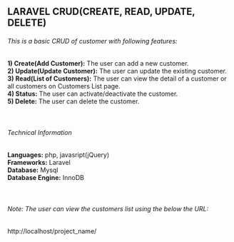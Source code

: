 <h2>LARAVEL CRUD(CREATE, READ, UPDATE, DELETE)</h2>

<h6>This is a basic CRUD of customer with following features:</h6>
<div><b>1) Create(Add Customer):</b> The user can add a new customer.</div>
<div><b>2) Update(Update Customer):</b> The user can update the existing customer.</div>
<div><b>3) Read(List of Customers):</b> The user can view the detail of a customer or all customers on Customers List page.</div>
<div><b>4) Status:</b> The user can activate/deactivate the customer.</div>
<div><b>5) Delete:</b> The user can delete the customer.</div>
<div>&nbsp;</div>
<div>&nbsp;</div>
<h6> Technical Information </h6>

<div><b>Languages:</b> php, javasript(jQuery)</div>
<div><b>Frameworks:</b> Laravel</div>
<div><b>Database:</b> Mysql</div>
<div><b>Database Engine:</b> InnoDB</div>
<div>&nbsp;</div>
<div>&nbsp;</div>
<h6>Note: The user can view the customers list using the below the URL:</h6>

http://localhost/project_name/

